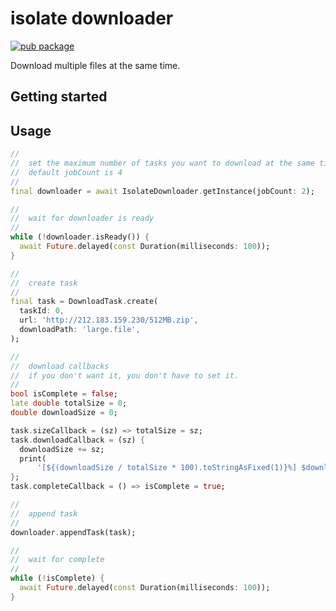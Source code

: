 # isolate downloader

[![pub package](https://img.shields.io/pub/v/isolate_downloader.svg)](https://pub.dev/packages/isolate_downloader)

Download multiple files at the same time.

## Getting started

## Usage

```dart
//
//  set the maximum number of tasks you want to download at the same time.
//  default jobCount is 4
//
final downloader = await IsolateDownloader.getInstance(jobCount: 2);

//
//  wait for downloader is ready
//
while (!downloader.isReady()) {
  await Future.delayed(const Duration(milliseconds: 100));
}

//
//  create task
//
final task = DownloadTask.create(
  taskId: 0,
  url: 'http://212.183.159.230/512MB.zip',
  downloadPath: 'large.file',
);

//
//  download callbacks
//  if you don't want it, you don't have to set it.
//
bool isComplete = false;
late double totalSize = 0;
double downloadSize = 0;

task.sizeCallback = (sz) => totalSize = sz;
task.downloadCallback = (sz) {
  downloadSize += sz;
  print(
      '[${(downloadSize / totalSize * 100).toStringAsFixed(1)}%] $downloadSize/$totalSize');
};
task.completeCallback = () => isComplete = true;

//
//  append task
//
downloader.appendTask(task);

//
//  wait for complete
//
while (!isComplete) {
  await Future.delayed(const Duration(milliseconds: 100));
}
```